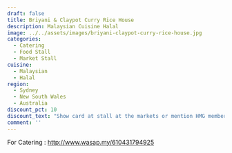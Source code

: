```yaml
---
draft: false
title: Briyani & Claypot Curry Rice House
description: Malaysian Cuisine Halal
image: ../../assets/images/briyani-claypot-curry-rice-house.jpg
categories:
  - Catering
  - Food Stall
  - Market Stall
cuisine:
  - Malaysian
  - Halal
region:
  - Sydney
  - New South Wales
  - Australia
discount_pct: 10
discount_text: "Show card at stall at the markets or mention HMG members for catering\t"
comment: ''
---
```


For Catering : http://www.wasap.my/610431794925

